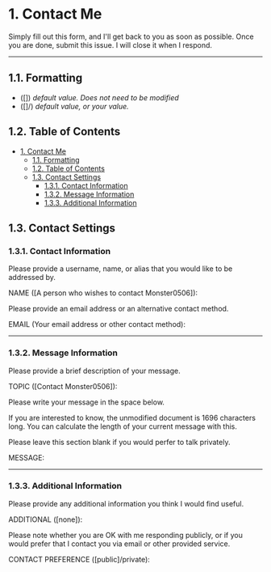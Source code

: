# 1. Contact Me

Simply fill out this form, and I'll get back to you as soon as possible.
Once you are done, submit this issue. I will close it when I respond.

---

## 1.1. Formatting

- ([]) *default value. Does not need to be modified*
- ([]/) *default value, or your value.*

## 1.2. Table of Contents

- [1. Contact Me](#1-contact-me)
  - [1.1. Formatting](#11-formatting)
  - [1.2. Table of Contents](#12-table-of-contents)
  - [1.3. Contact Settings](#13-contact-settings)
    - [1.3.1. Contact Information](#131-contact-information)
    - [1.3.2. Message Information](#132-message-information)
    - [1.3.3. Additional Information](#133-additional-information)

## 1.3. Contact Settings

### 1.3.1. Contact Information

Please provide a username, name, or alias that you would like to be addressed by.

NAME ([A person who wishes to contact Monster0506]):

Please provide an email address or an alternative contact method.

EMAIL (Your email address or other contact method):

---

### 1.3.2. Message Information

Please provide a brief description of your message.

TOPIC ([Contact Monster0506]):

Please write your message in the space below.

If you are interested to know, the unmodified document is 1696 characters long. You can calculate the length of your current message with this.

Please leave this section blank if you would perfer to talk privately.

MESSAGE:

---

### 1.3.3. Additional Information

Please provide any additional information you think I would find useful.

ADDITIONAL ([none]):

Please note whether you are OK with me responding publicly, or if you would prefer that I contact you via email or other provided service.

CONTACT PREFERENCE ([public]/private):

